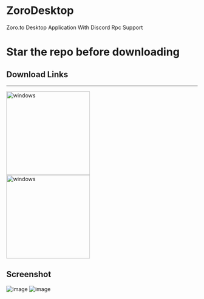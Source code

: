 # ZoroDesktop
Zoro.to Desktop Application With Discord Rpc Support

# Star the repo before downloading


## Download Links
<hr>

[<img alt="windows" width="220px" src="https://user-images.githubusercontent.com/65026164/163546829-c5986c4f-ad61-4b51-9c5a-1254f8591313.png" />](https://healerop.gumroad.com/l/zoro-desk)<br>
[<img alt="windows" width="220px" src="https://user-images.githubusercontent.com/65026164/208239552-0a2f3430-8bba-47ee-9c9d-9c312b186ebb.png" />](https://healerop.gumroad.com/l/zoro-desk)<br>

## Screenshot
![image](https://user-images.githubusercontent.com/65026164/208226321-4aba00b1-cbcc-48c6-aaca-f39fefdf0b33.png)
![image](https://user-images.githubusercontent.com/65026164/208226331-48a5ad3d-68d5-4653-bc4d-e88d468ae0df.png)
